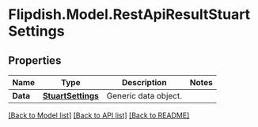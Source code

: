 # Flipdish.Model.RestApiResultStuartSettings
## Properties

Name | Type | Description | Notes
------------ | ------------- | ------------- | -------------
**Data** | [**StuartSettings**](StuartSettings.md) | Generic data object. | 

[[Back to Model list]](../README.md#documentation-for-models) [[Back to API list]](../README.md#documentation-for-api-endpoints) [[Back to README]](../README.md)

